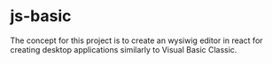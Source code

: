 # js-basic

The concept for this project is to create an wysiwig editor in react for creating desktop applications similarly to Visual Basic Classic.
